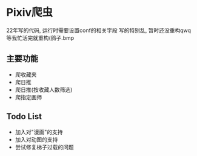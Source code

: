 # Pixiv爬虫
22年写的代码, 运行时需要设置conf的相关字段
写的特别乱, 暂时还没重构qwq
等我忙活完就重构(鸽子.bmp

## 主要功能
- 爬收藏夹
- 爬日推
- 爬日推(按收藏人数筛选)
- 爬指定画师

## Todo List
- 加入对"漫画"的支持
- 加入对动图的支持
- 尝试修复梯子过载的问题
